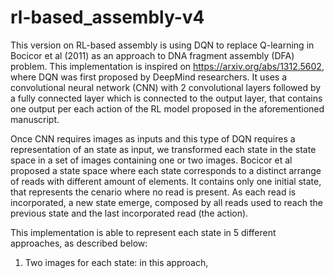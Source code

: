 # rl-based_assembly-v4

This version on RL-based assembly is using DQN to replace Q-learning in Bocicor et al (2011) as an approach to DNA fragment assembly (DFA) problem. This implementation is inspired on https://arxiv.org/abs/1312.5602, where DQN was first proposed by DeepMind researchers. It uses a convolutional neural network (CNN) with 2 convolutional layers followed by a fully connected layer which is connected to the output layer, that contains one output per each action of the RL model proposed in the aforementioned manuscript.

Once CNN requires images as inputs and this type of DQN requires a representation of an state as input, we transformed each state in the state space in a set of images containing one or two images. Bocicor et al proposed a state space where each state corresponds to a distinct arrange of reads with different amount of elements. It contains only one initial state, that represents the cenario where no read is present. As each read is incorporated, a new state emerge, composed by all reads used to reach the previous state and the last incorporated read (the action). 

This implementation is able to represent each state in 5 different approaches, as described below:

1) Two images for each state: in this approach, 
